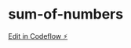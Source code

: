 # sum-of-numbers

[Edit in Codeflow ⚡️](https://stackblitz.com/~/github.com/gonzalote99/sum-of-numbers)